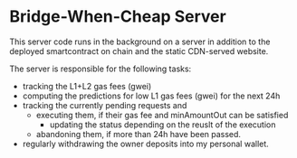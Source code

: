 # Bridge-When-Cheap Server

This server code runs in the background on a server in addition to the deployed smartcontract on chain and the static CDN-served website.

The server is responsible for the following tasks:
  * tracking the L1+L2 gas fees (gwei)
  * computing the predictions for low L1 gas fees (gwei) for the next 24h
  * tracking the currently pending requests and
    * executing them, if their gas fee and minAmountOut can be satisfied
      * updating the status depending on the reuslt of the execution
    * abandoning them, if more than 24h have been passed.
  * regularly withdrawing the owner deposits into my personal wallet.
